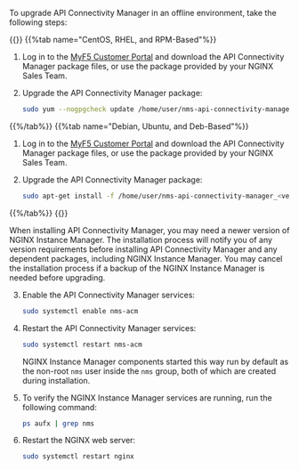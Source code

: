 To upgrade API Connectivity Manager in an offline environment, take the following steps:

{{<tabs name="upgrade_acm_offline">}}
{{%tab name="CentOS, RHEL, and RPM-Based"%}}

1. Log in to the [MyF5 Customer Portal](https://account.f5.com/myf5) and download the API Connectivity Manager package files, or use the package provided by your NGINX Sales Team.

2. Upgrade the API Connectivity Manager package:

   ```bash
   sudo yum --nogpgcheck update /home/user/nms-api-connectivity-manager_<version>.x86_64.rpm
   ```

{{%/tab%}}
{{%tab name="Debian, Ubuntu, and Deb-Based"%}}

1. Log in to the [MyF5 Customer Portal](https://account.f5.com/myf5) and download the API Connectivity Manager package files, or use the package provided by your NGINX Sales Team.

2. Upgrade the API Connectivity Manager package:

   ```bash
   sudo apt-get install -f /home/user/nms-api-connectivity-manager_<version>_amd64.deb
   ```

{{%/tab%}}
{{</tabs>}}

When installing API Connectivity Manager, you may need a newer version of NGINX Instance Manager. The installation process will notify you of any version requirements before installing API Connectivity Manager and any dependent packages, including NGINX Instance Manager. You may cancel the installation process if a backup of the NGINX Instance Manager is needed before upgrading.

3. Enable the API Connectivity Manager services:

    ```bash
    sudo systemctl enable nms-acm
    ```

4. Restart the API Connectivity Manager services:

    ```bash
    sudo systemctl restart nms-acm
    ```

    NGINX Instance Manager components started this way run by default as the non-root `nms` user inside the `nms` group, both of which are created during installation.

5. To verify the NGINX Instance Manager services are running, run the following command:

    ```bash
    ps aufx | grep nms
    ```

6. Restart the NGINX web server:

   ```bash
   sudo systemctl restart nginx  
   ```

<!-- Do not remove. Keep this code at the bottom of the include -->
<!-- DOCS-1020 -->
